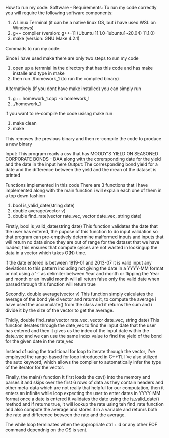 How to run my code:
Software - Requirements:
To run my code correctly you will require the following software components:
1. A Linux Terminal (it can be a native linux OS, but i have used WSL on Windows)
2. g++ compiler (version: g++-11 (Ubuntu 11.1.0-1ubuntu1~20.04) 11.1.0)
3. make (version: GNU Make 4.2.1)

Commads to run my code:

Since i have used make there are only two steps to run my code
1. open up a termnial in the directory that has this code and has make installe and type in make
2. then run ./homework_1 (to run the compiled binary)

Alternatively (if you dont have make installed) you can simply run
1. g++ homework_1.cpp -o homework_1
2. ./homework_1

if you want to re-compile the code usisng make run
1. make clean
2. make

This removes the previous binary and then re-compile the code to produce a new binary

Input: This program reads a csv that has MOODY'S YIELD ON SEASONED CORPORATE BONDS - BAA along with the corersponding date for the yield and the date in the input here
Output: The corresponding bond yield for a date and the difference between the yield and the mean of the dataset is printed

Functions implemented in this code
There are 3 functions that i have implemented along with the main function i will explain each one of them in a top down fashion
1. bool is_valid_date(string date)
2. double average(vector<double> v)
3. double find_rate(vector<double> rate_vec, vector<string> date_vec, string date)


Firstly, bool is_valid_date(string date)
This function validates the date that the user has entered, the pupose of this function to do input validation so that program
can pre-emptively determine malformed inputs and inputs that will return no data since they are out of range for the dataset
that we have loaded, this ensures that compute cylces are not wasted in lookingup the data in a vector which takes O(N) time.

if the date entered is between 1919-01 and 2013-07 it is valid input any deviations to this pattern including not giving the date
in a YYYY-MM format or not using a '-' as delimiter between Year and month or flipping the Year and month or an invalid month will 
all return false only the valid date when parsed through this function will return true


Secondly, double average(vector<double> v)
This function simply calculates the average of the bond yield vector and returns it, to compute the average
i have used the accumulate() from the <numeric> class and it returns the sum and i divide it by the size of
the vector to get the average.


Thidly, double find_rate(vector<double> rate_vec, vector<string> date_vec, string date)
This function iterates through the date_vec to find the input date that the user has entered 
and then it gives us the index of the input date within the date_vec and we can use the same
index value to find the yield of the bond for the given date in the rate_vec

Instead of using the traditional for loop to iterate through the vector, I've employed the range-based for loop introduced in C++11. I've also utilized the auto keyword, which allows the compiler to automatically infer the type of the iterator for the vector.


Finally, the main() function
It first loads the csv() into the memory and parses it  and skips over the first 6 rows of data as they contain headers and other meta-data
which are not really that helpful for our computation, then it enters an infinite while loop expecting the user to enter dates in YYYY-MM format
once a date is entered it validates the date using the is_valid_date() method and if returns true, it will lookup the rate using teh find_rate function
and also compute the average and stores it in a variable and retunrs both the rate and difference between the rate and the average.

The while loop terminates when the appropriate ctrl + d or any other EOF command dependnig on the OS is sent.